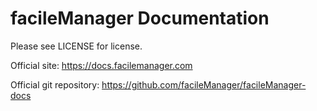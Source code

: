 facileManager Documentation
==
                                          
Please see LICENSE for license.

Official site: https://docs.facilemanager.com

Official git repository: https://github.com/facileManager/facileManager-docs
